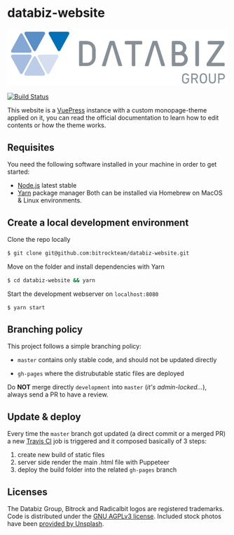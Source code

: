 # databiz-website

![./src/assets/logos/DatabizLogo.svg](./src/.vuepress/public/logos/DatabizLogo.svg)

[![Build Status](https://travis-ci.org/bitrockteam/databiz-website.svg?branch=master)](https://travis-ci.org/bitrockteam/databiz-website)

This website is a [VuePress](https://vuepress.vuejs.org) instance with a custom monopage-theme applied on it, you can read the official documentation to learn how to edit contents or how the theme works.

## Requisites
You need the following software installed in your machine in order to get started:
* [Node.js](https://nodejs.org/en/) latest stable
* [Yarn](https://yarnpkg.com/en/) package manager
Both can be installed via Homebrew on MacOS & Linux environments.

## Create a local development environment
Clone the repo locally
```bash
$ git clone git@github.com:bitrockteam/databiz-website.git
```

Move on the folder and install dependencies with Yarn
```bash
$ cd databiz-website && yarn
```

Start the development webserver on `localhost:8080`
```bash
$ yarn start
```

<!-- ## Development -->

## Branching policy
This project follows a simple branching policy:

* `master` contains only stable code, and should not be updated directly
<!-- * `development` where evolutive or experimental code is written -->
* `gh-pages` where the distrubutable static files are deployed

Do **NOT** merge directly `development` into `master` (*it's admin-locked...*), always send a PR to have a review.

## Update & deploy
Every time the `master` branch got updated (a direct commit or a merged PR) a new [Travis CI](https://travis-ci.org/bitrockteam/tech-radar) job is triggered and it composed basically of 3 steps:

1. create new build of static files
2. server side render the main .html file with Puppeteer
3. deploy the build folder into the related `gh-pages` branch


## Licenses
The Databiz Group, Bitrock and Radicalbit logos are registered trademarks.
Code is distributed under the [GNU AGPLv3 license](LICENSE).
Included stock photos have been [provided by Unsplash](https://unsplash.com/license).